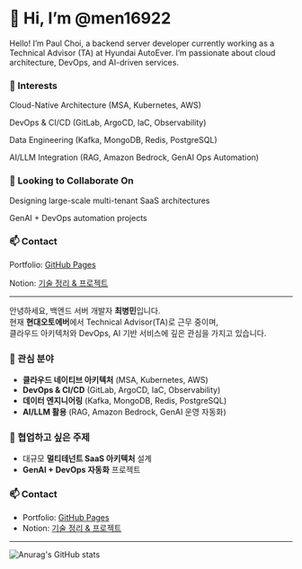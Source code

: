 # 👋 Hi, I’m @men16922  

Hello! I’m Paul Choi, a backend server developer currently working as a Technical Advisor (TA) at Hyundai AutoEver.
I’m passionate about cloud architecture, DevOps, and AI-driven services.

### 👀 Interests

Cloud-Native Architecture (MSA, Kubernetes, AWS)

DevOps & CI/CD (GitLab, ArgoCD, IaC, Observability)

Data Engineering (Kafka, MongoDB, Redis, PostgreSQL)

AI/LLM Integration (RAG, Amazon Bedrock, GenAI Ops Automation)

### 💞️ Looking to Collaborate On

Designing large-scale multi-tenant SaaS architectures

GenAI + DevOps automation projects

### 📫 Contact

Portfolio: [GitHub Pages](https://men16922.github.io/)  

Notion: [기술 정리 & 프로젝트](https://www.notion.so/9a5c8aaf868f436eaf1c035404335a5e)

---

안녕하세요, 백엔드 서버 개발자 **최병민**입니다.  
현재 **현대오토에버**에서 Technical Advisor(TA)로 근무 중이며,  
클라우드 아키텍처와 DevOps, AI 기반 서비스에 깊은 관심을 가지고 있습니다.  

### 👀 관심 분야
- **클라우드 네이티브 아키텍처** (MSA, Kubernetes, AWS)  
- **DevOps & CI/CD** (GitLab, ArgoCD, IaC, Observability)  
- **데이터 엔지니어링** (Kafka, MongoDB, Redis, PostgreSQL)  
- **AI/LLM 활용** (RAG, Amazon Bedrock, GenAI 운영 자동화)  

### 💞️ 협업하고 싶은 주제
- 대규모 **멀티테넌트 SaaS 아키텍처** 설계  
- **GenAI + DevOps 자동화** 프로젝트  

### 📫 Contact
- Portfolio: [GitHub Pages](https://men16922.github.io/)  
- Notion: [기술 정리 & 프로젝트](https://www.notion.so/9a5c8aaf868f436eaf1c035404335a5e)

---
![Anurag's GitHub stats](https://github-readme-stats.vercel.app/api?username=men16922&show_icons=true&theme=default)
